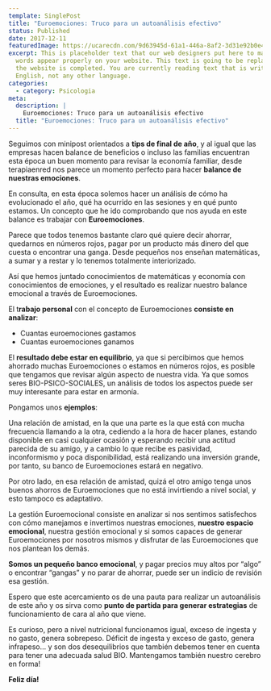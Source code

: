```yaml
---
template: SinglePost
title: "Euroemociones: Truco para un autoanálisis efectivo"
status: Published
date: 2017-12-11
featuredImage: https://ucarecdn.com/9d63945d-61a1-446a-8af2-3d31e92b0e42/
excerpt: This is placeholder text that our web designers put here to make sure
  words appear properly on your website. This text is going to be replaced once
  the website is completed. You are currently reading text that is written in
  English, not any other language.
categories:
  - category: Psicologia
meta:
  description: |
    Euroemociones: Truco para un autoanálisis efectivo
  title: "Euroemociones: Truco para un autoanálisis efectivo"
---
```

Seguimos con minipost orientados a **tips de final de año**, y al igual que las empresas hacen balance de beneficios o incluso las familias encuentran esta época un buen momento para revisar la economía familiar, desde terapiaenred nos parece un momento perfecto para hacer **balance de nuestras emociones**.

En consulta, en esta época solemos hacer un análisis de cómo ha evolucionado el año, qué ha ocurrido en las sesiones y en qué punto estamos. Un concepto que he ido comprobando que nos ayuda en este balance es trabajar con **Euroemociones**.

Parece que todos tenemos bastante claro qué quiere decir ahorrar, quedarnos en números rojos, pagar por un producto más dinero del que cuesta o encontrar una ganga. Desde pequeños nos enseñan matemáticas, a sumar y a restar y lo tenemos totalmente interiorizado.

Así que hemos juntado conocimientos de matemáticas y economía con conocimientos de emociones, y el resultado es realizar nuestro balance emocional a través de Euroemociones.

El t**rabajo personal** con el concepto de Euroemociones **consiste en analizar**:

* Cuantas euroemociones gastamos
* Cuantas euroemociones ganamos

El **resultado debe estar en equilibrio**, ya que si percibimos que hemos ahorrado muchas Euroemociones o estamos en números rojos, es posible que tengamos que revisar algún aspecto de nuestra vida. Ya que somos seres BIO-PSICO-SOCIALES, un análisis de todos los aspectos puede ser muy interesante para estar en armonía.

Pongamos unos **ejemplos**:

Una relación de amistad, en la que una parte es la que está con mucha frecuencia llamando a la otra, cediendo a la hora de hacer planes, estando disponible en casi cualquier ocasión y esperando recibir una actitud parecida de su amigo, y a cambio lo que recibe es pasividad, inconformismo y poca disponibilidad, está realizando una inversión grande, por tanto, su banco de Euroemociones estará en negativo.

Por otro lado, en esa relación de amistad, quizá el otro amigo tenga unos buenos ahorros de Euroemociones que no está invirtiendo a nivel social, y esto tampoco es adaptativo.

La gestión Euroemocional consiste en analizar si nos sentimos satisfechos con cómo manejamos e invertimos nuestras emociones, **nuestro espacio emocional**, nuestra gestión emocional y si somos capaces de generar Euroemociones por nosotros mismos y disfrutar de las Euroemociones que nos plantean los demás.

**Somos un pequeño banco emocional**, y pagar precios muy altos por “algo” o encontrar “gangas” y no parar de ahorrar, puede ser un indicio de revisión esa gestión.

Espero que este acercamiento os de una pauta para realizar un autoanálisis de este año y os sirva como **punto de partida para generar estrategias** de funcionamiento de cara al año que viene.

Es curioso, pero a nivel nutricional funcionamos igual, exceso de ingesta y no gasto, genera sobrepeso. Déficit de ingesta y exceso de gasto, genera infrapeso… y son dos desequilibrios que también debemos tener en cuenta para tener una adecuada salud BIO. Mantengamos también nuestro cerebro en forma!

**Feliz día!**
